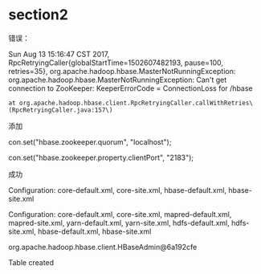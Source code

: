 # section2

错误：

Sun Aug 13 15:16:47 CST 2017, RpcRetryingCaller{globalStartTime=1502607482193, pause=100, retries=35}, org.apache.hadoop.hbase.MasterNotRunningException: org.apache.hadoop.hbase.MasterNotRunningException: Can't get connection to ZooKeeper: KeeperErrorCode = ConnectionLoss for /hbase

```
at org.apache.hadoop.hbase.client.RpcRetryingCaller.callWithRetries\(RpcRetryingCaller.java:157\)
```

添加



con.set\("hbase.zookeeper.quorum", "localhost"\);

con.set\("hbase.zookeeper.property.clientPort", "2183"\);

成功

Configuration: core-default.xml, core-site.xml, hbase-default.xml, hbase-site.xml

Configuration: core-default.xml, core-site.xml, mapred-default.xml, mapred-site.xml, yarn-default.xml, yarn-site.xml, hdfs-default.xml, hdfs-site.xml, hbase-default.xml, hbase-site.xml

org.apache.hadoop.hbase.client.HBaseAdmin@6a192cfe

Table created


